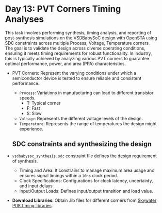 # Day 13: PVT Corners Timing Analyses

This task involves performing synthesis, timing analysis, and reporting of post-synthesis simulations on the VSDBabySoC design with OpenSTA using SDC constraints across multiple Process, Voltage, Temperature corners. The goal is to validate the design across diverse operating conditions, ensuring it meets timing requirements for robust functionality. In industry, this is typically achieved by analyzing various PVT corners to guarantee optimal performance, power, and area (PPA) characteristics.

* PVT Corners: Represent the varying conditions under which a semiconductor device is tested to ensure reliable and consistent performance.
    * `Process`: Variations in manufacturing can lead to different transistor speeds.
        * T: Typical corner
        * F: Fast 
        * S: Slow
    * `Voltage`: Represents the different voltage levels of the design.
    * `Temperature`: Represents the range of temperatures the design might experience.

  ## SDC constraints and synthesizing the design
  
* `vsdbabysoc_synthesis.sdc` constraint file defines the design requirement of synthesis.
     * Timing and Area: It constrains to manage maximum area usage and ensures signal timings within a `10ns` clock period.
     * Clock Specifications: Configurations for clock latency, uncertainty, and input delays.
     * Input/Output Loads: Defines input/output transition and load value.

* **Download Libraries**: Obtain .lib files for different corners from [Skywater PDK timing libraries](https://github.com/efabless/skywater-pdk-libs-sky130_fd_sc_hd/tree/master/timing).

